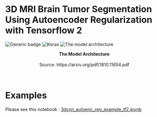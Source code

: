 # 3D MRI Brain Tumor Segmentation Using Autoencoder Regularization with Tensorflow 2

![Generic badge](https://img.shields.io/badge/Implemented%20in-Tensorflow%202-blueviolet.svg)
![Keras](https://img.shields.io/badge/Implemented%20in-Keras-red.svg)
![The model architecture](https://www.suyogjadhav.com/images/misc/brats2018_sota_model.png)
<center><b>The Model Architecture</b></center><br /><center>Source: https://arxiv.org/pdf/1810.11654.pdf</center>
<br /><br />


# Examples
Please see this notebook : [3dcnn_autoenc_reg_example_tf2.ipynb][example_url]



[example_url]: https://github.com/Crispy13/3d-mri-brain-tumor-segmentation-using-autoencoder-regularization/blob/master/3dcnn_autoenc_reg_example_tf2.ipynb


